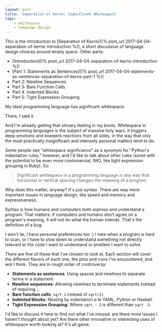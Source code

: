 ```yaml
---
layout: post
title: 'Separation of Kerns: Significant Whitespace'
tags:
    - whitespace
    - language design
---
```


This is the introduction to [Separation of Kerns]({% post_url 2017-04-04-separation-of-kerns-introduction %}), a short discussion of language design choices around empty space. Other parts:

* [Introduction]({% post_url 2017-04-04-separation-of-kerns-introduction %})
* [Part 1: Statements as Sentences]({% post_url 2017-04-04-statements-as-sentences-separation-of-kerns-part-1 %})
* Part 2: Newline Sequences
* Part 3: Bare Function Calls
* Part 4: Indented Blocks
* Part 5: Tight Expression Grouping

My ideal programming language has significant whitespace.

There, I said it.

And I'm already getting that shivery feeling in my boots. Whitespace in programming languages is the subject of massive holy wars. It triggers deep emotions and kneejerk reactions from all sides, in the way that only the most practically insignificant and intensely personal matters tend to do.

Some people see "whitespace significance" as a synonym for "Python's indentation rules," however, and I'd like to talk about other rules (some with the potential to be even more controversial, IMO, like tight expression grouping in Ruby). So:

> Significant whitespace in a programming language is any way that horizontal or vertical spacing changes the meaning of a program.

Why does this matter, anyway? It's just syntax. There are way more important issues in language design, like speed and memory and expressiveness.

Syntax is how humans and computers both express and understand a program. That matters: if computers and humans don't agree on a program's meaning, it will not do what the human intends. That's the definition of a bug.

I won't lie, I have personal preferences too :) I hate when a program is hard to scan, or I have to slow down to understand something not directly relevant to the code I want to understand or problem I want to solve.

There are five of these that I've chosen to look at. Each section will cover the different flavors of each one, the pros and cons I've encountered, and wot I think. They are in rough order of controversy:

* **Statements as sentences**: Using spaces and newlines to separate terms in a statement.
* **Newline sequences**: Allowing newlines to terminate statements instead of requiring `;`.
* **Bare function calls**: `sqrt 2` instead of `sqrt(2)`.
* **Indented blocks**: Nesting by indentation *a la* YAML, Python or Haskell.
* **Tight Expression Grouping**: Where `sqrt - 2` is different than `sqrt -2`.

I'd like to discuss it here to find out what I've missed: are there more issues I haven't thought about yet? Are there other innovative or interesting uses of whitespace worth looking at? It's all game.